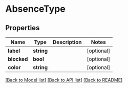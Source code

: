 # AbsenceType

## Properties
Name | Type | Description | Notes
------------ | ------------- | ------------- | -------------
**label** | **string** |  | [optional] 
**blocked** | **bool** |  | [optional] 
**color** | **string** |  | [optional] 

[[Back to Model list]](../README.md#documentation-for-models) [[Back to API list]](../README.md#documentation-for-api-endpoints) [[Back to README]](../README.md)


